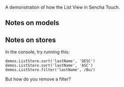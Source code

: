 A demonstration of how the List View in Sencha Touch.

Notes on models
---------------

Notes on stores
---------------

In the console, try running this:

    demos.ListStore.sort('lastName', 'DESC')
    demos.ListStore.sort('lastName', 'ASC')
    demos.ListStore.filter('lastName', /Bu/)

But how do you remove a filter?
